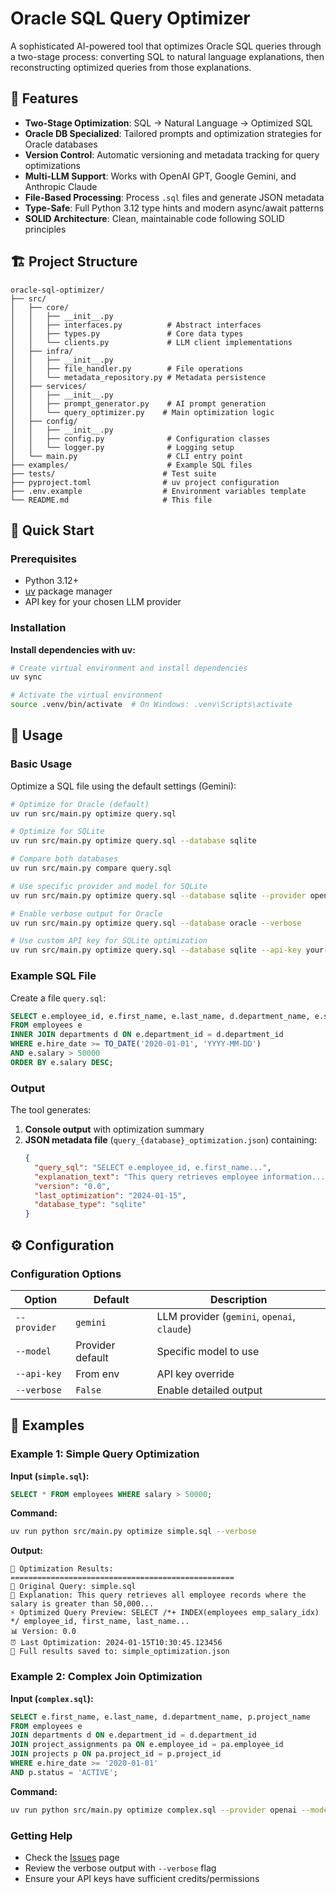 # Oracle SQL Query Optimizer

A sophisticated AI-powered tool that optimizes Oracle SQL queries through a two-stage process: converting SQL to natural language explanations, then reconstructing optimized queries from those explanations.

## 🎯 Features

- **Two-Stage Optimization**: SQL → Natural Language → Optimized SQL
- **Oracle DB Specialized**: Tailored prompts and optimization strategies for Oracle databases
- **Version Control**: Automatic versioning and metadata tracking for query optimizations
- **Multi-LLM Support**: Works with OpenAI GPT, Google Gemini, and Anthropic Claude
- **File-Based Processing**: Process `.sql` files and generate JSON metadata
- **Type-Safe**: Full Python 3.12 type hints and modern async/await patterns
- **SOLID Architecture**: Clean, maintainable code following SOLID principles

## 🏗️ Project Structure

```
oracle-sql-optimizer/
├── src/
│   ├── core/
│   │   ├── __init__.py
│   │   ├── interfaces.py          # Abstract interfaces
│   │   ├── types.py               # Core data types
│   │   └── clients.py             # LLM client implementations
│   ├── infra/
│   │   ├── __init__.py
│   │   ├── file_handler.py        # File operations
│   │   └── metadata_repository.py # Metadata persistence
│   ├── services/
│   │   ├── __init__.py
│   │   ├── prompt_generator.py    # AI prompt generation
│   │   └── query_optimizer.py    # Main optimization logic
│   ├── config/
│   │   ├── __init__.py
│   │   ├── config.py              # Configuration classes
│   │   └── logger.py              # Logging setup
│   └── main.py                    # CLI entry point
├── examples/                      # Example SQL files
├── tests/                        # Test suite
├── pyproject.toml                # uv project configuration
├── .env.example                  # Environment variables template
└── README.md                     # This file
```

## 🚀 Quick Start

### Prerequisites

- Python 3.12+
- [uv](https://docs.astral.sh/uv/) package manager
- API key for your chosen LLM provider

### Installation

**Install dependencies with uv:**
```bash
# Create virtual environment and install dependencies
uv sync

# Activate the virtual environment
source .venv/bin/activate  # On Windows: .venv\Scripts\activate
```

## 📖 Usage

### Basic Usage

Optimize a SQL file using the default settings (Gemini):

```bash
# Optimize for Oracle (default)
uv run src/main.py optimize query.sql

# Optimize for SQLite
uv run src/main.py optimize query.sql --database sqlite

# Compare both databases
uv run src/main.py compare query.sql

# Use specific provider and model for SQLite
uv run src/main.py optimize query.sql --database sqlite --provider openai --model gpt-4

# Enable verbose output for Oracle
uv run src/main.py optimize query.sql --database oracle --verbose

# Use custom API key for SQLite optimization
uv run src/main.py optimize query.sql --database sqlite --api-key your-api-key
```

### Example SQL File

Create a file `query.sql`:
```sql
SELECT e.employee_id, e.first_name, e.last_name, d.department_name, e.salary
FROM employees e
INNER JOIN departments d ON e.department_id = d.department_id
WHERE e.hire_date >= TO_DATE('2020-01-01', 'YYYY-MM-DD')
AND e.salary > 50000
ORDER BY e.salary DESC;
```

### Output

The tool generates:

1. **Console output** with optimization summary
2. **JSON metadata file** (`query_{database}_optimization.json`) containing:
   ```json
   {
     "query_sql": "SELECT e.employee_id, e.first_name...",
     "explanation_text": "This query retrieves employee information...",
     "version": "0.0",
     "last_optimization": "2024-01-15",
     "database_type": "sqlite"
   }
   ```

## ⚙️ Configuration

### Configuration Options

| Option | Default | Description |
|--------|---------|-------------|
| `--provider` | `gemini` | LLM provider (`gemini`, `openai`, `claude`) |
| `--model` | Provider default | Specific model to use |
| `--api-key` | From env | API key override |
| `--verbose` | `False` | Enable detailed output |

## 📝 Examples

### Example 1: Simple Query Optimization

**Input (`simple.sql`):**
```sql
SELECT * FROM employees WHERE salary > 50000;
```

**Command:**
```bash
uv run python src/main.py optimize simple.sql --verbose
```

**Output:**
```
🎯 Optimization Results:
==================================================
📄 Original Query: simple.sql
📝 Explanation: This query retrieves all employee records where the salary is greater than 50,000...
⚡ Optimized Query Preview: SELECT /*+ INDEX(employees emp_salary_idx) */ employee_id, first_name, last_name...
📊 Version: 0.0
⏰ Last Optimization: 2024-01-15T10:30:45.123456
💾 Full results saved to: simple_optimization.json
```

### Example 2: Complex Join Optimization

**Input (`complex.sql`):**
```sql
SELECT e.first_name, e.last_name, d.department_name, p.project_name
FROM employees e
JOIN departments d ON e.department_id = d.department_id
JOIN project_assignments pa ON e.employee_id = pa.employee_id
JOIN projects p ON pa.project_id = p.project_id
WHERE e.hire_date >= '2020-01-01'
AND p.status = 'ACTIVE';
```

**Command:**
```bash
uv run python src/main.py optimize complex.sql --provider openai --model gpt-4
```

### Getting Help

- Check the [Issues](https://github.com/your-repo/issues) page
- Review the verbose output with `--verbose` flag
- Ensure your API keys have sufficient credits/permissions
